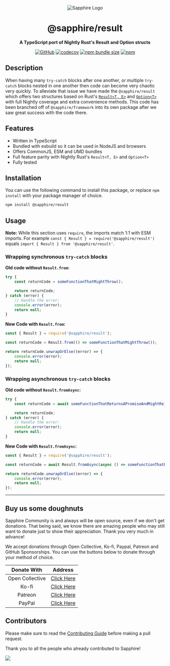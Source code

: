 <div align="center">

![Sapphire Logo](https://cdn.skyra.pw/gh-assets/sapphire-banner.png)

# @sapphire/result

**A TypeScript port of Nightly Rust's Result and Option structs**

[![GitHub](https://img.shields.io/github/license/sapphiredev/utilities)](https://github.com/sapphiredev/utilities/blob/main/LICENSE.md)
[![codecov](https://codecov.io/gh/sapphiredev/utilities/branch/main/graph/badge.svg?token=OEGIV6RFDO)](https://codecov.io/gh/sapphiredev/utilities)
[![npm bundle size](https://img.shields.io/bundlephobia/min/@sapphire/result?logo=webpack&style=flat-square)](https://bundlephobia.com/result?p=@sapphire/result)
[![npm](https://img.shields.io/npm/v/@sapphire/result?color=crimson&logo=npm&style=flat-square)](https://www.npmjs.com/package/@sapphire/result)

</div>

## Description

When having many `try-catch` blocks after one another, or multiple `try-catch` blocks nested in one another then code can become very chaotic very quickly. To alleviate that issue we have made the `@sapphire/result` which offers two structures based on Rust's [`Result<T, E>`](https://doc.rust-lang.org/std/result/index.html) and [`Option<T>`](https://doc.rust-lang.org/std/option/enum.Option.html) with full Nightly coverage and extra convenience methods. This code has been branched off of `@sapphire/framework` into its own package after we saw great success with the code there.

## Features

-   Written in TypeScript
-   Bundled with esbuild so it can be used in NodeJS and browsers
-   Offers CommonJS, ESM and UMD bundles
-   Full feature parity with Nightly Rust's `Result<T, E>` and `Option<T>`
-   Fully tested

## Installation

You can use the following command to install this package, or replace `npm install` with your package manager of choice.

```sh
npm install @sapphire/result
```

## Usage

**Note:** While this section uses `require`, the imports match 1:1 with ESM imports. For example `const { Result } = require('@sapphire/result')` equals `import { Result } from '@sapphire/result'`.

### Wrapping synchronous `try-catch` blocks

**Old code without `Result.from`:**

```typescript
try {
	const returnCode = someFunctionThatMightThrow();

	return returnCode;
} catch (error) {
	// Handle the error:
	console.error(error);
	return null;
}
```

**New Code with `Result.from`:**

```typescript
const { Result } = require('@sapphire/result');

const returnCode = Result.from(() => someFunctionThatMightThrow());

return returnCode.unwrapOrElse((error) => {
	console.error(error);
	return null;
});
```

### Wrapping asynchronous `try-catch` blocks

**Old code without `Result.fromAsync`:**

```typescript
try {
	const returnCode = await someFunctionThatReturnsAPromiseAndMightReject();

	return returnCode;
} catch (error) {
	// Handle the error:
	console.error(error);
	return null;
}
```

**New Code with `Result.fromAsync`:**

```typescript
const { Result } = require('@sapphire/result');

const returnCode = await Result.fromAsync(async () => someFunctionThatReturnsAPromiseAndMightReject());

return returnCode.unwrapOrElse((error) => {
	console.error(error);
	return null;
});
```

---

## Buy us some doughnuts

Sapphire Community is and always will be open source, even if we don't get donations. That being said, we know there are amazing people who may still want to donate just to show their appreciation. Thank you very much in advance!

We accept donations through Open Collective, Ko-fi, Paypal, Patreon and GitHub Sponsorships. You can use the buttons below to donate through your method of choice.

|   Donate With   |                       Address                       |
| :-------------: | :-------------------------------------------------: |
| Open Collective | [Click Here](https://sapphirejs.dev/opencollective) |
|      Ko-fi      |      [Click Here](https://sapphirejs.dev/kofi)      |
|     Patreon     |    [Click Here](https://sapphirejs.dev/patreon)     |
|     PayPal      |     [Click Here](https://sapphirejs.dev/paypal)     |

## Contributors

Please make sure to read the [Contributing Guide][contributing] before making a pull request.

Thank you to all the people who already contributed to Sapphire!

<a href="https://github.com/sapphiredev/utilities/graphs/contributors">
  <img src="https://contrib.rocks/image?repo=sapphiredev/utilities" />
</a>

[contributing]: https://github.com/sapphiredev/.github/blob/main/.github/CONTRIBUTING.md
[lexure]: https://github.com/1Computer1/lexure
[1computer1]: https://github.com/1Computer1
